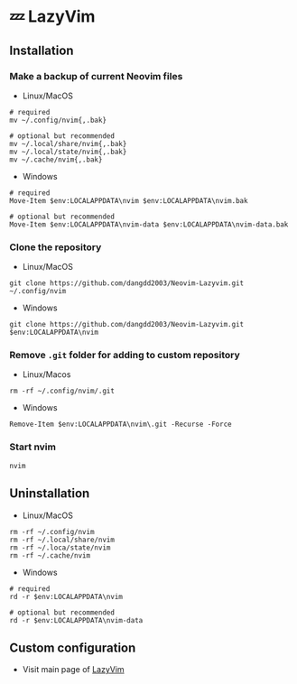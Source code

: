 # 💤 LazyVim

## Installation

### Make a backup of current Neovim files

- Linux/MacOS

```shell
# required
mv ~/.config/nvim{,.bak}

# optional but recommended
mv ~/.local/share/nvim{,.bak}
mv ~/.local/state/nvim{,.bak}
mv ~/.cache/nvim{,.bak}
```

- Windows

```shell
# required
Move-Item $env:LOCALAPPDATA\nvim $env:LOCALAPPDATA\nvim.bak

# optional but recommended
Move-Item $env:LOCALAPPDATA\nvim-data $env:LOCALAPPDATA\nvim-data.bak
```

### Clone the repository

- Linux/MacOS

```shell
git clone https://github.com/dangdd2003/Neovim-Lazyvim.git ~/.config/nvim
```

- Windows

```shell
git clone https://github.com/dangdd2003/Neovim-Lazyvim.git $env:LOCALAPPDATA\nvim
```

### Remove `.git` folder for adding to custom repository

- Linux/Macos

```shell
rm -rf ~/.config/nvim/.git
```

- Windows

```shell
Remove-Item $env:LOCALAPPDATA\nvim\.git -Recurse -Force
```

### Start nvim

```shell
nvim
```

## Uninstallation

- Linux/MacOS

```shell
rm -rf ~/.config/nvim
rm -rf ~/.local/share/nvim
rm -rf ~/.loca/state/nvim
rm -rf ~/.cache/nvim

```

- Windows

```shell
# required
rd -r $env:LOCALAPPDATA\nvim

# optional but recommended
rd -r $env:LOCALAPPDATA\nvim-data
```

## Custom configuration

- Visit main page of [LazyVim](https://www.lazyvim.org)
